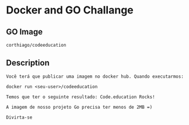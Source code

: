 # Docker and GO Challange

## GO Image

```
corthiago/codeeducation
```

## Description
```
Você terá que publicar uma imagem no docker hub. Quando executarmos:

docker run <seu-user>/codeeducation

Temos que ter o seguinte resultado: Code.education Rocks!

A imagem de nosso projeto Go precisa ter menos de 2MB =)

Divirta-se
```